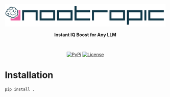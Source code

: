 <div align="center">
  <img src="./misc/nootropic.svg" alt="Logo" height="70" />
  <p><strong>Instant IQ Boost for Any LLM</strong></p>
</div>
<br/>

<p align="center">
    <a href="https://pypi.python.org/pypi/nootropic/"><img alt="PyPi" src="https://img.shields.io/pypi/v/nootropic.svg?style=flat-square"></a>
    <a href="https://github.com/EveripediaNetwork/nootropic/blob/master/LICENSE"><img alt="License" src="https://img.shields.io/github/license/EveripediaNetwork/nootropic.svg?style=flat-square"></a>
</p>

# Installation

```bash
pip install .
```
